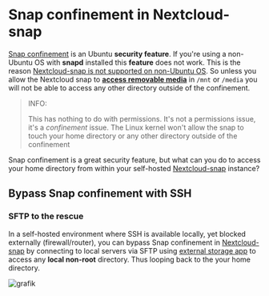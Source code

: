 # Snap confinement in Nextcloud-snap 

[Snap confinement](https://snapcraft.io/docs/snap-confinement) is an Ubuntu **security feature**. If you're using a non-Ubuntu OS with **snapd** installed this **feature** does not work. This is the reason [Nextcloud-snap is not supported on non-Ubuntu OS](https://github.com/nextcloud-snap/nextcloud-snap/wiki/Why-Ubuntu-is-the-only-supported-distro). So unless you allow the Nextcloud snap to [**access removable media**](https://github.com/nextcloud-snap/nextcloud-snap#removable-media) in `/mnt` or `/media` you will not be able to access any other directory outside of the confinement. 

> INFO: 
> 
>This has nothing to do with permissions. It's not a permissions issue, it's a *confinement* issue. The Linux kernel won't allow the snap to touch your home directory or any other directory outside of the confinement
>
Snap confinement is a great security feature, but what can you do to access your home directory from within your self-hosted [Nextcloud-snap](https://github.com/nextcloud-snap/nextcloud-snap)  instance?

## Bypass Snap confinement with SSH

### SFTP to the rescue

In a self-hosted environment where SSH is available locally, yet blocked externally (firewall/router), you can bypass Snap confinement in [Nextcloud-snap](https://github.com/nextcloud-snap/nextcloud-snap) by connecting to local servers via SFTP using [external storage app](https://docs.nextcloud.com/server/25/admin_manual/configuration_files/external_storage_configuration_gui.html#enabling-external-storage-support) to access any **local non-root** directory. Thus looping back to the your home directory.

![grafik](https://user-images.githubusercontent.com/54933878/218519969-ff6ae69f-1f29-4f2a-b1c7-a5429cebdac1.png)
